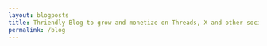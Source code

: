 ```yaml
---
layout: blogposts
title: Thriendly Blog to grow and monetize on Threads, X and other social media 
permalink: /blog
---
```


